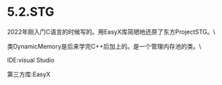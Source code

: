 # 5.2.STG

2022年刚入门C语言的时候写的。用EasyX库简陋地还原了东方ProjectSTG。\

类DynamicMemory是后来学完C++后加上的。是一个管理内存池的类。\

IDE:visual Studio

第三方库:EasyX
